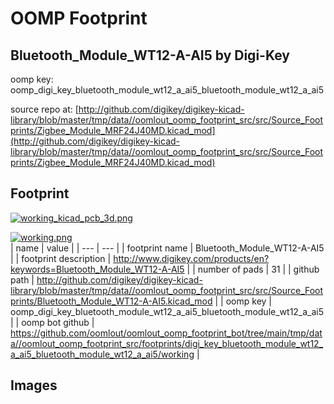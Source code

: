 # OOMP Footprint  
## Bluetooth_Module_WT12-A-AI5  by Digi-Key  
  
oomp key: oomp_digi_key_bluetooth_module_wt12_a_ai5_bluetooth_module_wt12_a_ai5  
  
source repo at: [http://github.com/digikey/digikey-kicad-library/blob/master/tmp/data//oomlout_oomp_footprint_src/src/Source_Footprints/Zigbee_Module_MRF24J40MD.kicad_mod](http://github.com/digikey/digikey-kicad-library/blob/master/tmp/data//oomlout_oomp_footprint_src/src/Source_Footprints/Zigbee_Module_MRF24J40MD.kicad_mod)  
## Footprint  
  
[![working_kicad_pcb_3d.png](working_kicad_pcb_3d_600.png)](working_kicad_pcb_3d.png)  
  
[![working.png](working_600.png)](working.png)  
| name | value | 
| --- | --- | 
| footprint name | Bluetooth_Module_WT12-A-AI5 | 
| footprint description | http://www.digikey.com/products/en?keywords=Bluetooth_Module_WT12-A-AI5 | 
| number of pads | 31 | 
| github path | http://github.com/digikey/digikey-kicad-library/blob/master/tmp/data//oomlout_oomp_footprint_src/src/Source_Footprints/Bluetooth_Module_WT12-A-AI5.kicad_mod | 
| oomp key | oomp_digi_key_bluetooth_module_wt12_a_ai5_bluetooth_module_wt12_a_ai5 | 
| oomp bot github | https://github.com/oomlout/oomlout_oomp_footprint_bot/tree/main/tmp/data//oomlout_oomp_footprint_src/footprints/digi_key_bluetooth_module_wt12_a_ai5_bluetooth_module_wt12_a_ai5/working | 
## Images  
